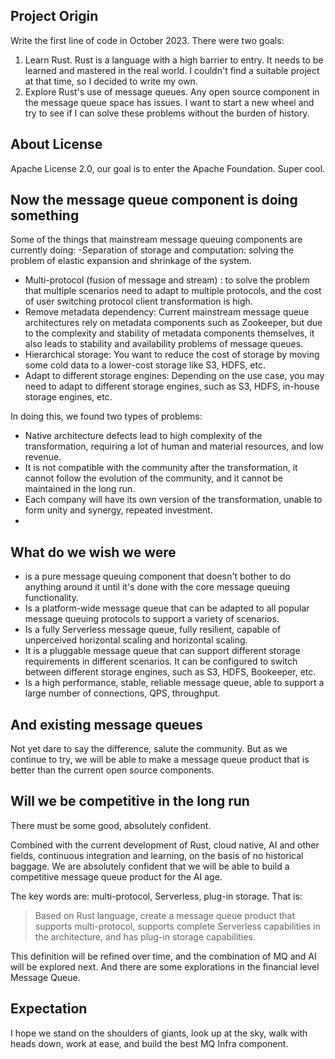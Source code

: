 ## Project Origin
Write the first line of code in October 2023. There were two goals:
1. Learn Rust. Rust is a language with a high barrier to entry. It needs to be learned and mastered in the real world. I couldn't find a suitable project at that time, so I decided to write my own.
2. Explore Rust's use of message queues. Any open source component in the message queue space has issues. I want to start a new wheel and try to see if I can solve these problems without the burden of history.

## About License
Apache License 2.0, our goal is to enter the Apache Foundation. Super cool.

## Now the message queue component is doing something
Some of the things that mainstream message queuing components are currently doing:
-Separation of storage and computation: solving the problem of elastic expansion and shrinkage of the system.
- Multi-protocol (fusion of message and stream) : to solve the problem that multiple scenarios need to adapt to multiple protocols, and the cost of user switching protocol client transformation is high.
- Remove metadata dependency: Current mainstream message queue architectures rely on metadata components such as Zookeeper, but due to the complexity and stability of metadata components themselves, it also leads to stability and availability problems of message queues.
- Hierarchical storage: You want to reduce the cost of storage by moving some cold data to a lower-cost storage like S3, HDFS, etc.
- Adapt to different storage engines: Depending on the use case, you may need to adapt to different storage engines, such as S3, HDFS, in-house storage engines, etc.

In doing this, we found two types of problems:
- Native architecture defects lead to high complexity of the transformation, requiring a lot of human and material resources, and low revenue.
- It is not compatible with the community after the transformation, it cannot follow the evolution of the community, and it cannot be maintained in the long run.
- Each company will have its own version of the transformation, unable to form unity and synergy, repeated investment.
- 

## What do we wish we were
- is a pure message queuing component that doesn't bother to do anything around it until it's done with the core message queuing functionality.
- Is a platform-wide message queue that can be adapted to all popular message queuing protocols to support a variety of scenarios.
- Is a fully Serverless message queue, fully resilient, capable of unperceived horizontal scaling and horizontal scaling.
- It is a pluggable message queue that can support different storage requirements in different scenarios. It can be configured to switch between different storage engines, such as S3, HDFS, Bookeeper, etc.
- Is a high performance, stable, reliable message queue, able to support a large number of connections, QPS, throughput.
 

## And existing message queues
Not yet dare to say the difference, salute the community. But as we continue to try, we will be able to make a message queue product that is better than the current open source components.

## Will we be competitive in the long run
There must be some good, absolutely confident.

Combined with the current development of Rust, cloud native, AI and other fields, continuous integration and learning, on the basis of no historical baggage. We are absolutely confident that we will be able to build a competitive message queue product for the AI age.

The key words are: multi-protocol, Serverless, plug-in storage. That is:

>  Based on Rust language, create a message queue product that supports multi-protocol, supports complete Serverless capabilities in the architecture, and has plug-in storage capabilities.

This definition will be refined over time, and the combination of MQ and AI will be explored next. And there are some explorations in the financial level Message Queue.
 

## Expectation
I hope we stand on the shoulders of giants, look up at the sky, walk with heads down, work at ease, and build the best MQ Infra component.
